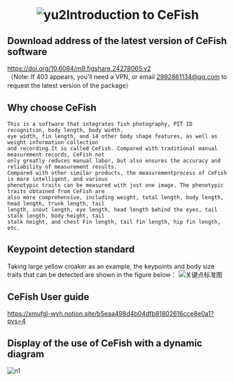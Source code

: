 # <p align="center">![yu2](https://github.com/miaomiaoge/CeFish/assets/43084054/29e05213-f44f-4e2d-9e51-7cca4024a54a)Introduction to CeFish </p>
## Download address of the latest version of CeFish software
https://doi.org/10.6084/m9.figshare.24278065.v2  
（Note: If 403 appears, you'll need a VPN, or email 2992861134@qq.com to request the latest version of the package）
## Why choose CeFish
    This is a software that integrates fish photography, PIT ID recognition, body length, body width,
    eye width, fin length, and 14 other body shape features, as well as weight information collection
    and recording.It is called CeFish. Compared with traditional manual measurement records, CeFish not
    only greatly reduces manual labor, but also ensures the accuracy and reliability of measurement results. 
    Compared with other similar products, the measurementprocess of CeFish is more intelligent, and various 
    phenotypic traits can be measured with just one image. The phenotypic traits obtained from CeFish are 
    also more comprehensive, including weight, total length, body length, head length, trunk length, tail
    length, snout length, eye length, head length behind the eyes, tail stalk length, body height, tail 
    stalk height, and chest Fin length, tail fin length, hip fin length, etc.
##  Keypoint detection standard
Taking large yellow croaker as an example, the keypoints and body size traits that can be detected are shown in the figure below：
![关键点标准图](https://github.com/miaomiaoge/CeFish/assets/43084054/e65d7965-0400-4525-8b31-435e6606b8fa)
## CeFish User guide
https://xmufgl-wyh.notion.site/b5eaa498d4b04dfb81802616cce8e0a1?pvs=4
## Display of the use of CeFish with a dynamic diagram
![n1](https://github.com/miaomiaoge/CeFish/assets/43084054/ac2fb211-12e9-4551-bc4a-f84f8d0c4cb1)
